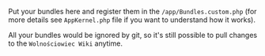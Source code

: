 Put your bundles here and register them in the `/app/Bundles.custom.php` 
(for more details see `AppKernel.php` file if you want to understand how it works).

All your bundles would be ignored by git, so it's still possible to pull changes to the `Wolnościowiec Wiki` anytime.